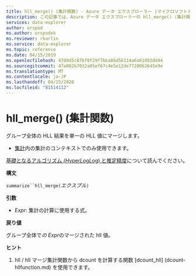 ```yaml
---
title: hll_merge() (集計関数) - Azure データ エクスプローラー |マイクロソフトドキュメント
description: この記事では、Azure データ エクスプローラーの hll_merge() (集計関数) について説明します。
services: data-explorer
author: orspod
ms.author: orspodek
ms.reviewer: rkarlin
ms.service: data-explorer
ms.topic: reference
ms.date: 04/15/2019
ms.openlocfilehash: 4700d5c87bf0f29f7bba86d56114a6a61092da94
ms.sourcegitcommit: 47a002b7032a05ef67c4e5e12de7720062645e9e
ms.translationtype: MT
ms.contentlocale: ja-JP
ms.lasthandoff: 04/15/2020
ms.locfileid: "81514112"
---
```

# <a name="hll_merge-aggregation-function"></a>hll_merge() (集計関数)

グループ全体の HLL 結果を単一の HLL 値にマージします。

* [集計](summarizeoperator.md)内の集計のコンテキストでのみ使用できます。

[基礎となるアルゴリズム *(H*yper*L*og*L*og) と推定精度](dcount-aggfunction.md#estimation-accuracy)について読んでください。

**構文**

`summarize``hll_merge(`*エクスプル*`)`

**引数**

* *Expr*: 集計の計算に使用する式。 

**戻り値**

グループ全体で*の Expr*のマージされた hll 値。
 
**ヒント**

1) hll / hll マージ集計関数から dcount を計算する関数 [dcount_hll] (dcount-hllfunction.md) を使用できます。